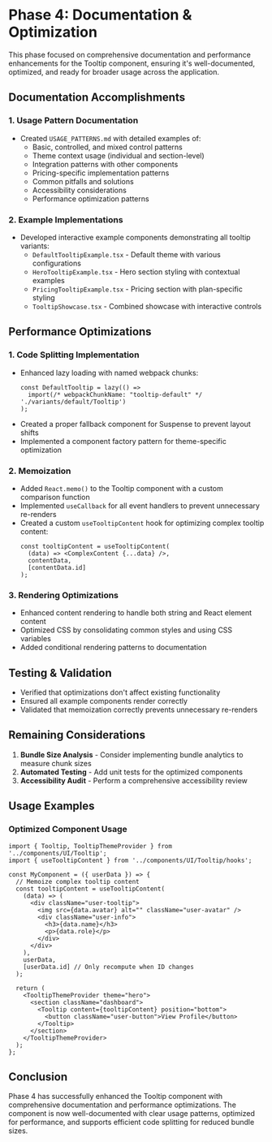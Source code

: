 # Phase 4: Documentation & Optimization

This phase focused on comprehensive documentation and performance enhancements for the Tooltip component, ensuring it's well-documented, optimized, and ready for broader usage across the application.

## Documentation Accomplishments

### 1. Usage Pattern Documentation

- Created `USAGE_PATTERNS.md` with detailed examples of:
  - Basic, controlled, and mixed control patterns
  - Theme context usage (individual and section-level)
  - Integration patterns with other components
  - Pricing-specific implementation patterns
  - Common pitfalls and solutions
  - Accessibility considerations
  - Performance optimization patterns

### 2. Example Implementations

- Developed interactive example components demonstrating all tooltip variants:
  - `DefaultTooltipExample.tsx` - Default theme with various configurations
  - `HeroTooltipExample.tsx` - Hero section styling with contextual examples
  - `PricingTooltipExample.tsx` - Pricing section with plan-specific styling
  - `TooltipShowcase.tsx` - Combined showcase with interactive controls

## Performance Optimizations

### 1. Code Splitting Implementation

- Enhanced lazy loading with named webpack chunks:
  ```tsx
  const DefaultTooltip = lazy(() => 
    import(/* webpackChunkName: "tooltip-default" */ './variants/default/Tooltip')
  );
  ```
- Created a proper fallback component for Suspense to prevent layout shifts
- Implemented a component factory pattern for theme-specific optimization

### 2. Memoization

- Added `React.memo()` to the Tooltip component with a custom comparison function
- Implemented `useCallback` for all event handlers to prevent unnecessary re-renders
- Created a custom `useTooltipContent` hook for optimizing complex tooltip content:
  ```tsx
  const tooltipContent = useTooltipContent(
    (data) => <ComplexContent {...data} />,
    contentData,
    [contentData.id]
  );
  ```

### 3. Rendering Optimizations

- Enhanced content rendering to handle both string and React element content
- Optimized CSS by consolidating common styles and using CSS variables
- Added conditional rendering patterns to documentation

## Testing & Validation

- Verified that optimizations don't affect existing functionality
- Ensured all example components render correctly
- Validated that memoization correctly prevents unnecessary re-renders

## Remaining Considerations

1. **Bundle Size Analysis** - Consider implementing bundle analytics to measure chunk sizes
2. **Automated Testing** - Add unit tests for the optimized components
3. **Accessibility Audit** - Perform a comprehensive accessibility review

## Usage Examples

### Optimized Component Usage

```tsx
import { Tooltip, TooltipThemeProvider } from '../components/UI/Tooltip';
import { useTooltipContent } from '../components/UI/Tooltip/hooks';

const MyComponent = ({ userData }) => {
  // Memoize complex tooltip content
  const tooltipContent = useTooltipContent(
    (data) => (
      <div className="user-tooltip">
        <img src={data.avatar} alt="" className="user-avatar" />
        <div className="user-info">
          <h3>{data.name}</h3>
          <p>{data.role}</p>
        </div>
      </div>
    ),
    userData,
    [userData.id] // Only recompute when ID changes
  );

  return (
    <TooltipThemeProvider theme="hero">
      <section className="dashboard">
        <Tooltip content={tooltipContent} position="bottom">
          <button className="user-button">View Profile</button>
        </Tooltip>
      </section>
    </TooltipThemeProvider>
  );
};
```

## Conclusion

Phase 4 has successfully enhanced the Tooltip component with comprehensive documentation and performance optimizations. The component is now well-documented with clear usage patterns, optimized for performance, and supports efficient code splitting for reduced bundle sizes. 